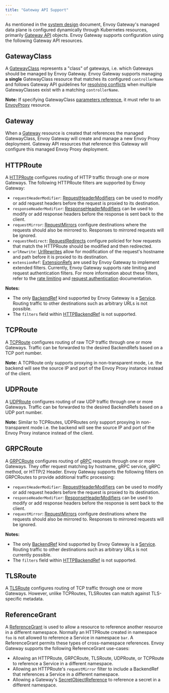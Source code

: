 ```yaml
---
title: "Gateway API Support"
---
```


As mentioned in the [system design][] document, Envoy Gateway's managed data plane is configured dynamically through
Kubernetes resources, primarily [Gateway API][] objects. Envoy Gateway supports configuration using the following Gateway API resources.

## GatewayClass

A [GatewayClass][] represents a "class" of gateways, i.e. which Gateways should be managed by Envoy Gateway.
Envoy Gateway supports managing __a single__ GatewayClass resource that matches its configured `controllerName` and
follows Gateway API guidelines for [resolving conflicts][] when multiple GatewayClasses exist with a matching
`controllerName`.

__Note:__ If specifying GatewayClass [parameters reference][], it must refer to an [EnvoyProxy][] resource.

## Gateway

When a [Gateway][] resource is created that references the managed GatewayClass, Envoy Gateway will create and manage a
new Envoy Proxy deployment. Gateway API resources that reference this Gateway will configure this managed Envoy Proxy
deployment.

## HTTPRoute

A [HTTPRoute][] configures routing of HTTP traffic through one or more Gateways. The following HTTPRoute filters are
supported by Envoy Gateway:

- `requestHeaderModifier`: [RequestHeaderModifiers][http-filter]
  can be used to modify or add request headers before the request is proxied to its destination.
- `responseHeaderModifier`: [ResponseHeaderModifiers][http-filter]
  can be used to modify or add response headers before the response is sent back to the client.
- `requestMirror`: [RequestMirrors][http-filter]
  configure destinations where the requests should also be mirrored to. Responses to mirrored requests will be ignored.
- `requestRedirect`: [RequestRedirects][http-filter]
  configure policied for how requests that match the HTTPRoute should be modified and then redirected.
- `urlRewrite`: [UrlRewrites][http-filter]
  allow for modification of the request's hostname and path before it is proxied to its destination.
- `extensionRef`: [ExtensionRefs][] are used by Envoy Gateway to implement extended filters. Currently, Envoy Gateway
  supports rate limiting and request authentication filters. For more information about these filters, refer to the
  [rate limiting][] and [request authentication][] documentation.

__Notes:__
- The only [BackendRef][] kind supported by Envoy Gateway is a [Service][]. Routing traffic to other destinations such
  as arbitrary URLs is not possible.
- The `filters` field within [HTTPBackendRef][] is not supported.

## TCPRoute

A [TCPRoute][] configures routing of raw TCP traffic through one or more Gateways. Traffic can be forwarded to the
desired BackendRefs based on a TCP port number.

__Note:__ A TCPRoute only supports proxying in non-transparent mode, i.e. the backend will see the source IP and port of
the Envoy Proxy instance instead of the client.

## UDPRoute

A [UDPRoute][] configures routing of raw UDP traffic through one or more Gateways. Traffic can be forwarded to the
desired BackendRefs based on a UDP port number.

__Note:__ Similar to TCPRoutes, UDPRoutes only support proxying in non-transparent mode i.e. the backend will see the
source IP and port of the Envoy Proxy instance instead of the client.

## GRPCRoute

A [GRPCRoute][] configures routing of [gRPC][] requests through one or more Gateways. They offer request matching by
hostname, gRPC service, gRPC method, or HTTP/2 Header. Envoy Gateway supports the following filters on GRPCRoutes to
provide additional traffic processing:

- `requestHeaderModifier`: [RequestHeaderModifiers][grpc-filter]
  can be used to modify or add request headers before the request is proxied to its destination.
- `responseHeaderModifier`: [ResponseHeaderModifiers][grpc-filter]
  can be used to modify or add response headers before the response is sent back to the client.
- `requestMirror`: [RequestMirrors][grpc-filter]
  configure destinations where the requests should also be mirrored to. Responses to mirrored requests will be ignored.

__Notes:__
- The only [BackendRef][grpc-filter] kind supported by Envoy Gateway is a [Service][]. Routing traffic to other
  destinations such as arbitrary URLs is not currently possible.
- The `filters` field within [HTTPBackendRef][] is not supported.

## TLSRoute

A [TLSRoute][] configures routing of TCP traffic through one or more Gateways. However, unlike TCPRoutes, TLSRoutes
can match against TLS-specific metadata.

## ReferenceGrant

A [ReferenceGrant][] is used to allow a resource to reference another resource in a different namespace. Normally an
HTTPRoute created in namespace `foo` is not allowed to reference a Service in namespace `bar`. A ReferenceGrant permits
these types of cross-namespace references. Envoy Gateway supports the following ReferenceGrant use-cases:

- Allowing an HTTPRoute, GRPCRoute, TLSRoute, UDPRoute, or TCPRoute to reference a Service in a different namespace.
- Allowing an HTTPRoute's `requestMirror` filter to include a BackendRef that references a Service in a different
  namespace.
- Allowing a Gateway's [SecretObjectReference][] to reference a secret in a different namespace.

[system design]: ../../../design/system-design/
[Gateway API]: https://gateway-api.sigs.k8s.io/
[GatewayClass]: https://gateway-api.sigs.k8s.io/reference/spec/#gateway.networking.k8s.io/v1.GatewayClass
[parameters reference]: https://gateway-api.sigs.k8s.io/reference/spec/#gateway.networking.k8s.io/v1.ParametersReference
[Gateway]: https://gateway-api.sigs.k8s.io/reference/spec/#gateway.networking.k8s.io/v1.Gateway
[HTTPRoute]: https://gateway-api.sigs.k8s.io/reference/spec/#gateway.networking.k8s.io/v1.HTTPRoute
[Service]: https://kubernetes.io/docs/concepts/services-networking/service/
[BackendRef]: https://gateway-api.sigs.k8s.io/reference/spec/#gateway.networking.k8s.io/v1.BackendRef
[HTTPBackendRef]: https://gateway-api.sigs.k8s.io/reference/spec/#gateway.networking.k8s.io/v1.HTTPBackendRef
[TCPRoute]: https://gateway-api.sigs.k8s.io/reference/spec/#gateway.networking.k8s.io/v1alpha2.TCPRoute
[UDPRoute]: https://gateway-api.sigs.k8s.io/reference/spec/#gateway.networking.k8s.io/v1alpha2.UDPRoute
[GRPCRoute]: https://gateway-api.sigs.k8s.io/reference/spec/#gateway.networking.k8s.io/v1alpha2.GRPCRoute
[gRPC]: https://grpc.io/
[TLSRoute]: https://gateway-api.sigs.k8s.io/reference/spec/#gateway.networking.k8s.io/v1alpha2.TLSRoute
[ReferenceGrant]: https://gateway-api.sigs.k8s.io/reference/spec/#gateway.networking.k8s.io/v1alpha2.ReferenceGrant
[SecretObjectReference]: https://gateway-api.sigs.k8s.io/reference/spec/#gateway.networking.k8s.io/v1.SecretObjectReference
[rate limiting]: ../rate-limit/
[request authentication]: ../jwt-authentication/
[EnvoyProxy]: ../../../api/extension_types#envoyproxy
[resolving conflicts]: https://gateway-api.sigs.k8s.io/concepts/guidelines/?h=conflict#conflicts
[ExtensionRefs]: https://gateway-api.sigs.k8s.io/reference/spec/#gateway.networking.k8s.io/v1.HTTPRouteFilterType
[grpc-filter]: https://gateway-api.sigs.k8s.io/reference/spec/#gateway.networking.k8s.io/v1alpha2.GRPCRouteFilter
[http-filter]: https://gateway-api.sigs.k8s.io/reference/spec/#gateway.networking.k8s.io/v1.HTTPRouteFilter
